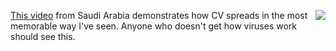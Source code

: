 <img src="http://scripting.com/images/2019/06/11/strongman.png" border="0" align="right"><a href="https://twitter.com/MemoMakanika/status/1238398794955399168">This video</a> from Saudi Arabia demonstrates how CV spreads in the most memorable way I've seen. Anyone who doesn't get how viruses work should see this. 
